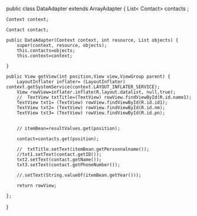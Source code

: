 public class DataAdapter extends ArrayAdapter {
    List< Contact> contacts
            ;

    Context context;

    Contact contact;

    public DataAdapter(Context context, int resource, List objects) {
        super(context, resource, objects);
        this.contacts=objects;
        this.context=context;

    }

    public View getView(int position,View view,ViewGroup parent) {
        LayoutInflater inflater= (LayoutInflater) context.getSystemService(context.LAYOUT_INFLATER_SERVICE);
        View rowView=inflater.inflate(R.layout.datalist, null,true);
        //  TextView txtTitle=(TextView) rowView.findViewById(R.id.name1);
        TextView txt1= (TextView) rowView.findViewById(R.id.id1);
        TextView txt2= (TextView) rowView.findViewById(R.id.nm);
        TextView txt3= (TextView) rowView.findViewById(R.id.pn);


        // itemBean=resultValues.get(position);

        contact=contacts.get(position);

        //  txtTitle.setText(itemBean.getPersonnalname());
        //txt1.setText(contact.getID());
        txt2.setText(contact.getName());
        txt3.setText(contact.getPhoneNumber());

        //.setText(String.valueOf(itemBean.getYear()));

        return rowView;

    };
}

